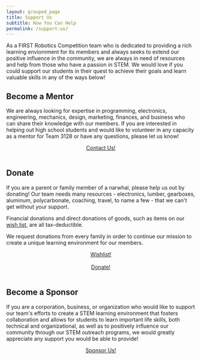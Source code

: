 ```yaml
---
layout: grouped_page
title: Support Us
subtitle: How You Can Help
permalink: /support-us/
---
```


As a FIRST Robotics Competition team who is dedicated to providing a rich learning enviornment for its members and always seeks to extend our positive influence in the community, we are always in need of resources and help from those who have a passion in STEM. We would love if you could support our students in their quest to achieve their goals and learn valuable skills in any of the ways below!

<!--- ## Parent Event!
Can you swing a hammer?  Woodworking experience?  No experience, but willing to try? Want to meet other Robotics Parents, Mentors, Coaches? 
Come join other Parents of the Robotics Team to help build Field Elements, so our robot can practice before our competitions. <br>
**Weekend of January 8 & 9, 10 AM - 5 PM** (but any amount of time you can help is appreciated).  We have some "handy" parents leading the charge, please sign up so we know you are coming.  If you have any of the power tools listed and can bring them, that will also help.
*Please wear long pants and closed-toe shoes, and bring a mask.  We will have safety glasses and room to spread out.* <br>
The students on the Team will be prototyping the robot - you will be near your student, but not "with" them (so not completely 'uncool')
<div>
<a href="https://www.signupgenius.com/go/70a0a4bacab2ba1f85-help">
<div class="button hover_animate" style="text-align: center;">
Sign up here!
</div>
</a>
</div>
<br>
--->
## Become a Mentor
We are always looking for expertise in programming, electronics, engineering, mechanics, design, marketing, finances, and business who can share their knowledge with our members. If you are interested in helping out high school students and would like to volunteer in any capacity as a mentor for Team 3128 or have any questions, please let us know!
<div>
<a href="/contact/">
<div class="button hover_animate" style="text-align: center;">
Contact Us!
</div>
</a>
</div>
<br>

## Donate
If you are a parent or family member of a narwhal, please help us out by donating! Our team needs many resources - electronics, lumber, gearboxes, aluminum, polycarbonate, coaching, travel, to name a few - that we can't get without your support.

Financial donations and direct donations of goods, such as items on our [wish list](https://www.signupgenius.com/go/70a0a4bacab2ba1f85-sanitizing), are all tax-deductible. 

We request donations from every family in order to continue our mission to create a unique learning environment for our members.
<div>
<a href="https://www.signupgenius.com/go/70a0a4bacab2ba1f85-sanitizing">
<div class="button hover_animate" style="text-align: center;">
Wishlist!
</div>
</a>
</div>
<br>
<div>
<a href="/support-us/donate/">
<div class="button hover_animate" style="text-align: center;">
Donate!
</div>
</a>
</div>
<br>

## Become a Sponsor
If you are a corporation, business, or organization who would like to support our team's efforts to create a STEM learning environment that fosters collaboration and allows for students to learn important life skills, both technical and organizational, as well as to positively influence our community through our STEM outreach programs, we would greatly appreciate any support you would be able to provide!
<div>
<a href="/support-us/sponsor">
<div class="button hover_animate" style="text-align: center;">
Sponsor Us!
</div>
</a>
</div>
<br>

